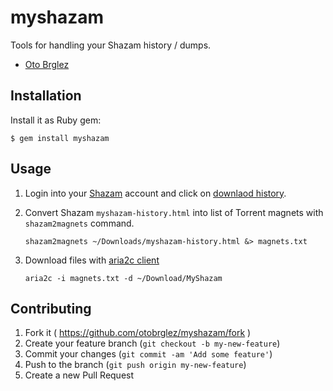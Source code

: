 # myshazam

Tools for handling your Shazam history / dumps.

- [Oto Brglez](http://github.com/otobrglez)

## Installation

Install it as Ruby gem:

    $ gem install myshazam

## Usage

1. Login into your [Shazam](http://www.shazam.com/) account and click on [downlaod history](http://www.shazam.com/myshazam/download-history).

2. Convert Shazam ```myshazam-history.html``` into list of Torrent magnets with ```shazam2magnets``` command.

    ```
    shazam2magnets ~/Downloads/myshazam-history.html &> magnets.txt
    ```

3. Download files with [aria2c client](http://aria2.sourceforge.net/)

    ```
    aria2c -i magnets.txt -d ~/Download/MyShazam
    ```

## Contributing

1. Fork it ( https://github.com/otobrglez/myshazam/fork )
2. Create your feature branch (`git checkout -b my-new-feature`)
3. Commit your changes (`git commit -am 'Add some feature'`)
4. Push to the branch (`git push origin my-new-feature`)
5. Create a new Pull Request

